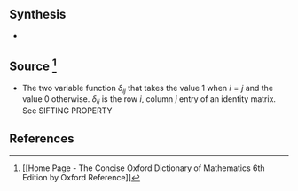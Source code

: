 ## Synthesis
- 
## Source [^1]
- The two variable function $\delta_{ij}$ that takes the value 1 when $i=j$ and the value 0 otherwise. $\delta_{ij}$ is the row $i$, column $j$ entry of an identity matrix. See SIFTING PROPERTY
## References

[^1]: [[Home Page - The Concise Oxford Dictionary of Mathematics 6th Edition by Oxford Reference]]